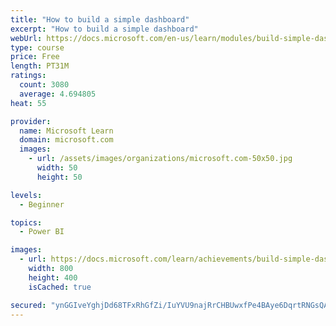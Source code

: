 ```yaml
---
title: "How to build a simple dashboard"
excerpt: "How to build a simple dashboard"
webUrl: https://docs.microsoft.com/en-us/learn/modules/build-simple-dashboard/
type: course
price: Free
length: PT31M
ratings:
  count: 3080
  average: 4.694805
heat: 55

provider:
  name: Microsoft Learn
  domain: microsoft.com
  images:
    - url: /assets/images/organizations/microsoft.com-50x50.jpg
      width: 50
      height: 50

levels:
  - Beginner

topics:
  - Power BI

images:
  - url: https://docs.microsoft.com/learn/achievements/build-simple-dashboard-social.png
    width: 800
    height: 400
    isCached: true

secured: "ynGGIveYghjDd68TFxRhGfZi/IuYVU9najRrCHBUwxfPe4BAye6DqrtRNGsQAGJCl9FXHs7Tyy5NBcqIThWX+h15ffu/MkM/xuCViDLgM1wJdcbathD6jMdEvQPOPOTi8FKxm2GjrsPnx49zS2O6d8nWz6kYvMdrJX+6EGHkt3qx6DhmH2O+XJwF8Zbcqo+M7fneuMgqm/RG3teJlB6966I5Fupzukw1C6uW6JnTBSS1/zVpd736l8IAyf5Z0iZg3JtumC8TX7LMqWYSeJlS/RxKk161a8QevkmJ/yO/cF2ojt33QiMlT+pJxOsqWgTtzZkQspmCmm1GWDh4i42z0TbraT6FYa52cV/nOIZ7SDNKVClu6vJ/6j5XsRH8WtNzEBArt0lBAMrd9XJDBuvjY86J0/0ZkyyRJqK1FZDztw0=;7lGVYr/LIMING1K2Tg8nvg=="
---
```


